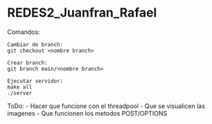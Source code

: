 # REDES2_Juanfran_Rafael

Comandos:

    Cambiar de branch:
    git checkout <nombre branch>

    Crear branch:
    git branch main/<nombre branch>
    
    Ejecutar servidor:
    make all
    ./server
    
ToDo:
    - Hacer que funcione con el threadpool
    - Que se visualicen las imagenes
    - Que funcionen los metodos POST/OPTIONS
